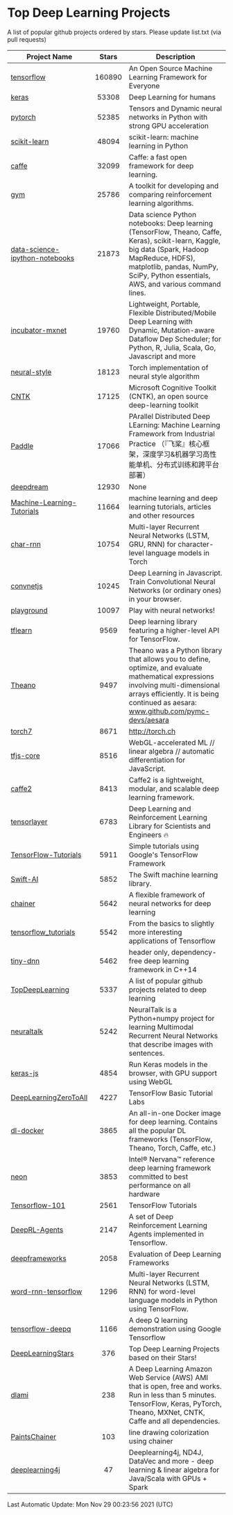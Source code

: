 # Top Deep Learning Projects
A list of popular github projects ordered by stars.
Please update list.txt (via pull requests)

|Project Name| Stars | Description |
| ---------- |:-----:| ----------- |
| [tensorflow](https://github.com/tensorflow/tensorflow) | 160890 | An Open Source Machine Learning Framework for Everyone |
| [keras](https://github.com/keras-team/keras) | 53308 | Deep Learning for humans |
| [pytorch](https://github.com/pytorch/pytorch) | 52385 | Tensors and Dynamic neural networks in Python with strong GPU acceleration |
| [scikit-learn](https://github.com/scikit-learn/scikit-learn) | 48094 | scikit-learn: machine learning in Python |
| [caffe](https://github.com/BVLC/caffe) | 32099 | Caffe: a fast open framework for deep learning. |
| [gym](https://github.com/openai/gym) | 25786 | A toolkit for developing and comparing reinforcement learning algorithms. |
| [data-science-ipython-notebooks](https://github.com/donnemartin/data-science-ipython-notebooks) | 21873 | Data science Python notebooks: Deep learning (TensorFlow, Theano, Caffe, Keras), scikit-learn, Kaggle, big data (Spark, Hadoop MapReduce, HDFS), matplotlib, pandas, NumPy, SciPy, Python essentials, AWS, and various command lines. |
| [incubator-mxnet](https://github.com/apache/incubator-mxnet) | 19760 | Lightweight, Portable, Flexible Distributed/Mobile Deep Learning with Dynamic, Mutation-aware Dataflow Dep Scheduler; for Python, R, Julia, Scala, Go, Javascript and more |
| [neural-style](https://github.com/jcjohnson/neural-style) | 18123 | Torch implementation of neural style algorithm |
| [CNTK](https://github.com/microsoft/CNTK) | 17125 | Microsoft Cognitive Toolkit (CNTK), an open source deep-learning toolkit |
| [Paddle](https://github.com/PaddlePaddle/Paddle) | 17066 | PArallel Distributed Deep LEarning: Machine Learning Framework from Industrial Practice （『飞桨』核心框架，深度学习&机器学习高性能单机、分布式训练和跨平台部署） |
| [deepdream](https://github.com/google/deepdream) | 12930 | None |
| [Machine-Learning-Tutorials](https://github.com/ujjwalkarn/Machine-Learning-Tutorials) | 11664 | machine learning and deep learning tutorials, articles and other resources  |
| [char-rnn](https://github.com/karpathy/char-rnn) | 10754 | Multi-layer Recurrent Neural Networks (LSTM, GRU, RNN) for character-level language models in Torch |
| [convnetjs](https://github.com/karpathy/convnetjs) | 10245 | Deep Learning in Javascript. Train Convolutional Neural Networks (or ordinary ones) in your browser. |
| [playground](https://github.com/tensorflow/playground) | 10097 | Play with neural networks! |
| [tflearn](https://github.com/tflearn/tflearn) | 9569 | Deep learning library featuring a higher-level API for TensorFlow. |
| [Theano](https://github.com/Theano/Theano) | 9497 | Theano was a Python library that allows you to define, optimize, and evaluate mathematical expressions involving multi-dimensional arrays efficiently. It is being continued as aesara: www.github.com/pymc-devs/aesara |
| [torch7](https://github.com/torch/torch7) | 8671 | http://torch.ch |
| [tfjs-core](https://github.com/tensorflow/tfjs-core) | 8516 | WebGL-accelerated ML // linear algebra // automatic differentiation for JavaScript. |
| [caffe2](https://github.com/facebookarchive/caffe2) | 8413 | Caffe2 is a lightweight, modular, and scalable deep learning framework. |
| [tensorlayer](https://github.com/tensorlayer/tensorlayer) | 6783 | Deep Learning and Reinforcement Learning Library for Scientists and Engineers 🔥 |
| [TensorFlow-Tutorials](https://github.com/nlintz/TensorFlow-Tutorials) | 5911 | Simple tutorials using Google's TensorFlow Framework |
| [Swift-AI](https://github.com/Swift-AI/Swift-AI) | 5852 | The Swift machine learning library. |
| [chainer](https://github.com/chainer/chainer) | 5642 | A flexible framework of neural networks for deep learning |
| [tensorflow_tutorials](https://github.com/pkmital/tensorflow_tutorials) | 5542 | From the basics to slightly more interesting applications of Tensorflow |
| [tiny-dnn](https://github.com/tiny-dnn/tiny-dnn) | 5462 | header only, dependency-free deep learning framework in C++14 |
| [TopDeepLearning](https://github.com/aymericdamien/TopDeepLearning) | 5337 | A list of popular github projects related to deep learning |
| [neuraltalk](https://github.com/karpathy/neuraltalk) | 5242 | NeuralTalk is a Python+numpy project for learning Multimodal Recurrent Neural Networks that describe images with sentences. |
| [keras-js](https://github.com/transcranial/keras-js) | 4854 | Run Keras models in the browser, with GPU support using WebGL |
| [DeepLearningZeroToAll](https://github.com/hunkim/DeepLearningZeroToAll) | 4227 | TensorFlow Basic Tutorial Labs |
| [dl-docker](https://github.com/floydhub/dl-docker) | 3865 | An all-in-one Docker image for deep learning. Contains all the popular DL frameworks (TensorFlow, Theano, Torch, Caffe, etc.) |
| [neon](https://github.com/NervanaSystems/neon) | 3853 | Intel® Nervana™ reference deep learning framework committed to best performance on all hardware |
| [Tensorflow-101](https://github.com/sjchoi86/Tensorflow-101) | 2561 | TensorFlow Tutorials |
| [DeepRL-Agents](https://github.com/awjuliani/DeepRL-Agents) | 2147 | A set of Deep Reinforcement Learning Agents implemented in Tensorflow. |
| [deepframeworks](https://github.com/zer0n/deepframeworks) | 2058 | Evaluation of Deep Learning Frameworks |
| [word-rnn-tensorflow](https://github.com/hunkim/word-rnn-tensorflow) | 1296 | Multi-layer Recurrent Neural Networks (LSTM, RNN) for word-level language models in Python using TensorFlow. |
| [tensorflow-deepq](https://github.com/siemanko/tensorflow-deepq) | 1166 | A deep Q learning demonstration using Google Tensorflow |
| [DeepLearningStars](https://github.com/hunkim/DeepLearningStars) | 376 | Top Deep Learning Projects based on their Stars! |
| [dlami](https://github.com/ritchieng/dlami) | 238 | A Deep Learning Amazon Web Service (AWS) AMI that is open, free and works. Run in less than 5 minutes. TensorFlow, Keras, PyTorch, Theano, MXNet, CNTK, Caffe and all dependencies. |
| [PaintsChainer](https://github.com/taizan/PaintsChainer) | 103 | line drawing colorization using chainer |
| [deeplearning4j](https://github.com/deeplearning4j/deeplearning4j) | 47 | Deeplearning4j, ND4J, DataVec and more - deep learning & linear algebra for Java/Scala with GPUs + Spark |

Last Automatic Update: Mon Nov 29 00:23:56 2021 (UTC)
